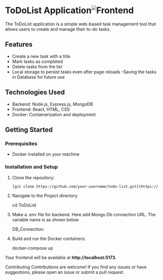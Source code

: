 
# ToDoList Application![Frontend](https://github.com/sheriumair/ToDoList/assets/53410074/d6f3cf06-7347-4578-8eee-6821c2f7791d)


The ToDoList application is a simple web-based task management tool that allows users to create and manage their to-do tasks.

## Features

- Create a new task with a title
- Mark tasks as completed
- Delete tasks from the list
- Local storage to persist tasks even after page reloads
-Saving the tasks in Database for future use

## Technologies Used

- Backend: Node.js, Express.js, MongoDB
- Frontend: React, HTML, CSS
- Docker: Containerization and deployment

## Getting Started

### Prerequisites

- Docker installed on your machine

### Installation and Setup

1. Clone the repository:

   ```bash
   [git clone https://github.com/your-username/todo-list.git](https://github.com/sheriumair/ToDoList.git)

2. Navigate to the Project directory

      cd ToDoList

3. Make a .env file for backend. Here add Mongo Db connection URL. The variable name is as shown below

    DB_Connection:

4.  Build and run the Docker containers:

    docker-compose up 


Your frontend will be available at  **http://localhost:5173.**

_Contributing_
Contributions are welcome! If you find any issues or have suggestions, please open an issue or submit a pull request.



